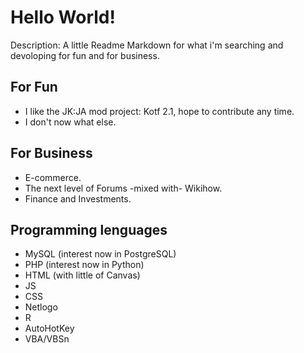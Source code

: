 # Hello World!
Description: A little Readme Markdown for what i'm searching and devoloping for fun and for business.
## For Fun
 - I like the JK:JA mod project: Kotf 2.1, hope to contribute any time.
 - I don't now what else.
## For Business
 - E-commerce.
 - The next level of Forums -mixed with- Wikihow.
 - Finance and Investments.
## Programming lenguages
 - MySQL (interest now in PostgreSQL)
 - PHP (interest now in Python)
 - HTML (with little of Canvas)
 - JS
 - CSS
 - Netlogo
 - R
 - AutoHotKey
 - VBA/VBSn
